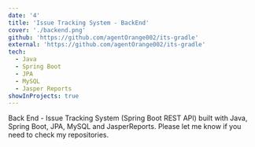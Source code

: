 ```yaml
---
date: '4'
title: 'Issue Tracking System - BackEnd'
cover: './backend.png'
github: 'https://github.com/agentOrange002/its-gradle'
external: 'https://github.com/agentOrange002/its-gradle'
tech:
  - Java
  - Spring Boot
  - JPA
  - MySQL
  - Jasper Reports
showInProjects: true
---
```


Back End - Issue Tracking System (Spring Boot REST API) built with Java, Spring Boot, JPA, MySQL and JasperReports. Please let me know if you need to check my repositories. 